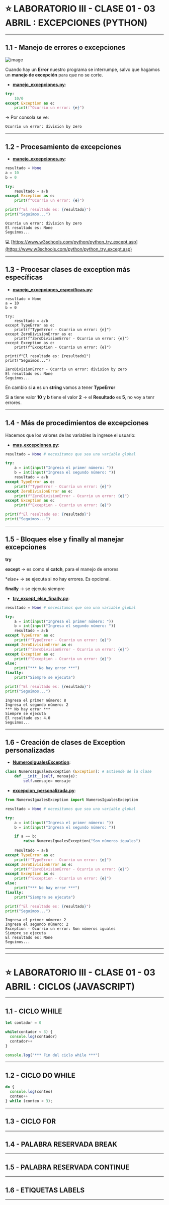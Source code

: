 # :star: LABORATORIO III - CLASE 01 - 03 ABRIL : EXCEPCIONES (PYTHON)


---

## 1.1 - Manejo de errores o excepciones

![image](https://user-images.githubusercontent.com/72580574/229650426-d58f7268-ee7d-47e9-86a3-49b22376278d.png)

Cuando hay un **Error** nuestro programa se interrumpe, salvo que hagamos un **manejo de excepción** para que no se corte.

- [**manejo_excepciones.py**](https://github.com/eugenia1984/UTN-FRSR-Programacion/blob/main/2do_anio_1er_semestre/laboratorioIII/excepciones/leccion1/manejo_excepciones.py):

```Python
try:
    10/0
except Exception as e:
    print(f"Ocurrio un error: {e}")
```

-> Por consola se ve:

```
Ocurrio un error: division by zero
```


---

## 1.2 -  Procesamiento de excepciones

- [**manejo_excepciones.py**](https://github.com/eugenia1984/UTN-FRSR-Programacion/blob/main/2do_anio_1er_semestre/laboratorioIII/excepciones/leccion1/manejo_excepciones.py):

```Python
resultado = None
a = 10
b = 0

try:
    resultado = a/b
except Exception as e:
    print(f"Ocurrio un error: {e}")

print(f"El resultado es: {resultado}")  
print("Seguimos...")  
```

```
Ocurrio un error: division by zero
El resultado es: None
Seguimos...
```


:computer: [https://www.w3schools.com/python/python_try_except.asp](https://www.w3schools.com/python/python_try_except.asp)

---

## 1.3 - Procesar clases de exception más específicas

- [**manejo_excepciones_especificas.py**](https://github.com/eugenia1984/UTN-FRSR-Programacion/blob/main/2do_anio_1er_semestre/laboratorioIII/excepciones/leccion1/manejo_excepciones_especificas.py):

```Pyhton
resultado = None
a = 10
b = 0

try:
    resultado = a/b
except TypeError as e:
    print(f"TypeError - Ocurrio un error: {e}")    
except ZeroDivisionError as e:
    print(f"ZeroDivisionError - Ocurrio un error: {e}") 
except Exception as e:
    print(f"Exception - Ocurrio un error: {e}")

print(f"El resultado es: {resultado}")  
print("Seguimos...")  
```

```
ZeroDivisionError - Ocurrio un error: division by zero
El resultado es: None
Seguimos...
```

En cambio si **a** es un **string** vamos a tener **TypeError**

Si **a** tiene valor **10** y **b** tiene el valor **2** -> el **Resultado** es **5**, no voy a tenr errores.

---

## 1.4 - Más de procedimientos de excepciones


Hacemos que los valores de las variables la ingrese el usuario:

- [**mas_excepciones.py**](https://github.com/eugenia1984/UTN-FRSR-Programacion/blob/main/2do_anio_1er_semestre/laboratorioIII/excepciones/leccion1/mas_excepciones.py):

```Python
resultado = None # necesitamos que sea una variable global

try:
    a = int(input("Ingresa el primer número: "))
    b = int(input("Ingresa el segundo número: "))
    resultado = a/b
except TypeError as e:
    print(f"TypeError - Ocurrio un error: {e}")    
except ZeroDivisionError as e:
    print(f"ZeroDivisionError - Ocurrio un error: {e}") 
except Exception as e:
    print(f"Exception - Ocurrio un error: {e}")

print(f"El resultado es: {resultado}")  
print("Seguimos...")  
```
---

## 1.5 - Bloques else y finally al manejar excepciones


**try**

**except** -> es como el **catch**, para el manejo de errores

**else*+ -> se ejecuta si no hay errores. Es opcional.

**finally** -> se ejecuta siempre

- [**try_except_else_finally.py**](https://github.com/eugenia1984/UTN-FRSR-Programacion/blob/main/2do_anio_1er_semestre/laboratorioIII/excepciones/leccion1/try_except_else_finally.py):

```Python
resultado = None # necesitamos que sea una variable global

try:
    a = int(input("Ingresa el primer número: "))
    b = int(input("Ingresa el segundo número: "))
    resultado = a/b
except TypeError as e:
    print(f"TypeError - Ocurrio un error: {e}")    
except ZeroDivisionError as e:
    print(f"ZeroDivisionError - Ocurrio un error: {e}") 
except Exception as e:
    print(f"Exception - Ocurrio un error: {e}")
else:
    print("*** No hay error ***")
finally:
    print("Siempre se ejecuta")        

print(f"El resultado es: {resultado}")  
print("Seguimos...")  
```

```
Ingresa el primer número: 8
Ingresa el segundo número: 2
*** No hay error ***
Siempre se ejecuta
El resultado es: 4.0
Seguimos...
```

---

## 1.6 - Creación de clases de Exception personalizadas


- [**NumerosIgualesException**](https://github.com/eugenia1984/UTN-FRSR-Programacion/blob/main/2do_anio_1er_semestre/laboratorioIII/excepciones/leccion1/NumerosIgualesException.py):

```Python
class NumerosIgualesException (Exception): # Extiende de la clase
    def __init__(self, mensaje):
        self.mensaje= mensaje
```

- [**excepcion_personalizada.py**](https://github.com/eugenia1984/UTN-FRSR-Programacion/blob/main/2do_anio_1er_semestre/laboratorioIII/excepciones/leccion1/excepcion_personalizada.py):

```Python
from NumerosIgualesException import NumerosIgualesException

resultado = None # necesitamos que sea una variable global

try:
    a = int(input("Ingresa el primer número: "))
    b = int(input("Ingresa el segundo número: "))

    if a == b:
        raise NumerosIgualesException("Son números iguales")
    
    resultado = a/b
except TypeError as e:
    print(f"TypeError - Ocurrio un error: {e}")    
except ZeroDivisionError as e:
    print(f"ZeroDivisionError - Ocurrio un error: {e}") 
except Exception as e:
    print(f"Exception - Ocurrio un error: {e}")
else:
    print("*** No hay error ***")
finally:
    print("Siempre se ejecuta")        

print(f"El resultado es: {resultado}")  
print("Seguimos...") 
```


```
Ingresa el primer número: 2
Ingresa el segundo número: 2
Exception - Ocurrio un error: Son números iguales
Siempre se ejecuta
El resultado es: None
Seguimos...
```

---
---

# :star: LABORATORIO III - CLASE 01 - 03 ABRIL : CICLOS (JAVASCRIPT)

---

## 1.1 - CICLO WHILE

```JavaScript
let contador = 0

while(contador < 3) {
  console.log(contador)
  contador++
}

console.log("*** Fin del ciclo while ***")
```

---

## 1.2 - CICLO DO WHILE

```JavaScript
do {
  console.log(conteo)
  conteo++
} while (conteo < 3);
```

---

## 1.3 - CICLO FOR

---

## 1.4 - PALABRA RESERVADA BREAK

---

## 1.5 - PALABRA RESERVADA CONTINUE

---

## 1.6 - ETIQUETAS LABELS

---
